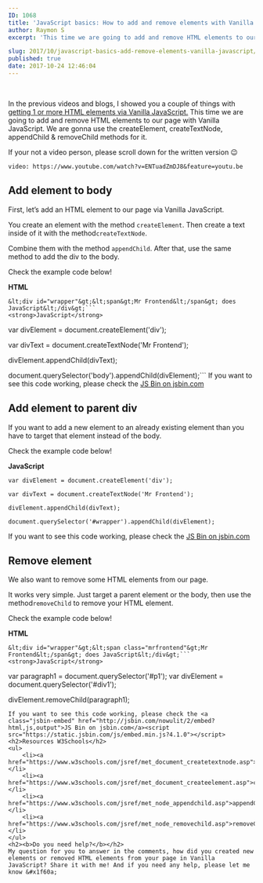 ```yaml
---
ID: 1068
title: 'JavaScript basics: How to add and remove elements with Vanilla JavaScript'
author: Raymon S
excerpt: 'This time we are going to add and remove HTML elements to our page with Vanilla JavaScript. With the createElement, createTextNode & removeChild.'

slug: 2017/10/javascript-basics-add-remove-elements-vanilla-javascript/
published: true
date: 2017-10-24 12:46:04
---
```

&nbsp;

In the previous videos and blogs, I showed you a couple of things with <a href="https://blog.mrfrontend.org/2017/10/javascript-basics-select-one-or-multiple-html-elements/" target="_blank" rel="noopener">getting 1 or more HTML elements via Vanilla JavaScript.</a> This time we are going to add and remove HTML elements to our page with Vanilla JavaScript. We are gonna use the createElement, createTextNode, appendChild &amp; removeChild methods for it.

If your not a video person, please scroll down for the written version &#x1f609;

`video: https://www.youtube.com/watch?v=ENTuadZmDJ8&feature=youtu.be`

<h2>Add element to body</h2>
First, let’s add an HTML element to our page via Vanilla JavaScript.

You create an element with the method <code>createElement</code>. Then create a text inside of it with the method<code>createTextNode</code>.

Combine them with the method <code>appendChild</code>. After that, use the same method to add the div to the body.

Check the example code below!

<strong>HTML</strong>
```
&lt;div id="wrapper"&gt;&lt;span&gt;Mr Frontend&lt;/span&gt; does JavaScript&lt;/div&gt;```
<strong>JavaScript</strong>
```
var divElement = document.createElement('div');

var divText = document.createTextNode('Mr Frontend');

divElement.appendChild(divText);

document.querySelector('body').appendChild(divElement);```
If you want to see this code working, please check the <a class="jsbin-embed" href="http://jsbin.com/busocuh/2/embed?html,js,output">JS Bin on jsbin.com</a><script src="https://static.jsbin.com/js/embed.min.js?4.1.0"></script>
<h2>Add element to parent div</h2>
If you want to add a new element to an already existing element than you have to target that element instead of the body.

Check the example code below!

<strong>JavaScript</strong>
```
var divElement = document.createElement('div');

var divText = document.createTextNode('Mr Frontend');

divElement.appendChild(divText);

document.querySelector('#wrapper').appendChild(divElement);
```
If you want to see this code working, please check the <a class="jsbin-embed" href="http://jsbin.com/vidoroc/2/embed?html,js,output">JS Bin on jsbin.com</a><script src="https://static.jsbin.com/js/embed.min.js?4.1.0"></script>
<h2>Remove element</h2>
We also want to remove some HTML elements from our page.

It works very simple. Just target a parent element or the body, then use the method<code>removeChild</code> to remove your HTML element.

Check the example code below!

<strong>HTML</strong>
```
&lt;div id="wrapper"&gt;&lt;span class="mrfrontend"&gt;Mr Frontend&lt;/span&gt; does JavaScript&lt;/div&gt;```
<strong>JavaScript</strong>
```
var paragraph1 = document.querySelector('#p1'); 
var divElement = document.querySelector('#div1'); 

divElement.removeChild(paragraph1);
```
If you want to see this code working, please check the <a class="jsbin-embed" href="http://jsbin.com/nowulit/2/embed?html,js,output">JS Bin on jsbin.com</a><script src="https://static.jsbin.com/js/embed.min.js?4.1.0"></script>
<h2>Resources W3Schools</h2>
<ul>
 	<li><a href="https://www.w3schools.com/jsref/met_document_createtextnode.asp">createTextNode</a></li>
 	<li><a href="https://www.w3schools.com/jsref/met_document_createelement.asp">createElement</a></li>
 	<li><a href="https://www.w3schools.com/jsref/met_node_appendchild.asp">appendChild</a></li>
 	<li><a href="https://www.w3schools.com/jsref/met_node_removechild.asp">removeChild</a></li>
</ul>
<h2><b>Do you need help?</b></h2>
My question for you to answer in the comments, how did you created new elements or removed HTML elements from your page in Vanilla JavaScript? Share it with me! And if you need any help, please let me know &#x1f60a;